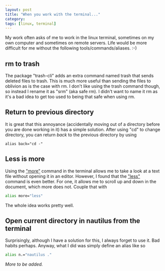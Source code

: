 ```yaml
---
layout: post
title: "When you work with the terminal..."
category: 
tags: [linux, terminal]
---
```

My work often asks of me to work in the linux terminal, sometimes on my own computer and sometimes on remote servers. Life would be more difficult for me without the following tools/commands/aliases. :-)

## rm to trash
The package "trash-cli" adds an extra command named trash that sends deleted files to trash. This is much more useful than sending the files to oblivion as is the case with rm. I don't like using the trash command though, so instead I rename it as "srm" (aka safe rm). I didn't want to name it rm as it's a bad idea to get too used to being that safe when using rm. 

## Return to previous directory
It is great that this annoyance (accidentally moving out of a directory before you are done working in it) has a simple solution. After using "cd" to change directory, you can return *back* to the previous directory by using 

~~~
alias back="cd -" 
~~~

## Less is more
Using the ["more"](http://unixhelp.ed.ac.uk/CGI/man-cgi?more) command in the terminal allows me to take a look at a text file without opening it in an editor. However, I found that the ["less"](http://www.thegeekstuff.com/2010/02/unix-less-command-10-tips-for-effective-navigation/) command is even better. For one, it allows me to scroll up and down in the document, which more does not. Couple that with

~~~~~ bash
alias more="less" 
~~~~~

The whole idea works pretty well. 


## Open current directory in nautilus from the terminal

Surprisingly, although I have a solution for this, I always forget to use it. Bad habits perhaps. Anyway, what I did was simply define an alias like so

~~~ bash
alias n.="nautilus ."
~~~


*More to be added.* 
 